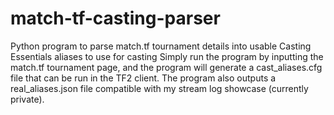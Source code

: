 # match-tf-casting-parser
Python program to parse match.tf tournament details into usable Casting Essentials aliases to use for casting
Simply run the program by inputting the match.tf tournament page, and the program will generate a cast_aliases.cfg file that can be run in the TF2 client.
The program also outputs a real_aliases.json file compatible with my stream log showcase (currently private).
